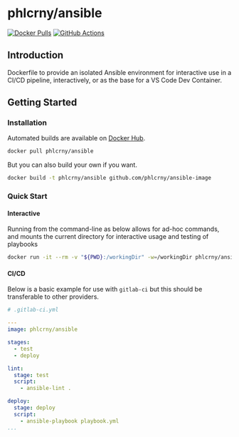 # phlcrny/ansible

[![Docker Pulls](https://img.shields.io/docker/pulls/phlcrny/ansible)](https://hub.docker.com/repository/docker/phlcrny/ansible) [![GitHub Actions](https://img.shields.io/github/workflow/status/phlcrny/ansible-image/Push%20to%20Docker)](https://github.com/phlcrny/ansible-image/actions)

## Introduction

Dockerfile to provide an isolated Ansible environment for interactive use in a CI/CD pipeline, interactively, or as the base for a VS Code Dev Container.

## Getting Started

### Installation

Automated builds are available on [Docker Hub](https://hub.docker.com/r/phlcrny/ansible).

```bash
docker pull phlcrny/ansible
```

But you can also build your own if you want.

```bash
docker build -t phlcrny/ansible github.com/phlcrny/ansible-image
```

### Quick Start

#### Interactive

Running from the command-line as below allows for ad-hoc commands, and mounts the current directory for interactive usage and testing of playbooks

```bash
docker run -it --rm -v "${PWD}:/workingDir" -w=/workingDir phlcrny/ansible
```

#### CI/CD

Below is a basic example for use with ``gitlab-ci`` but this should be transferable to other providers.

```yaml
# .gitlab-ci.yml

---
image: phlcrny/ansible

stages:
  - test
  - deploy

lint:
  stage: test
  script:
    - ansible-lint .

deploy:
  stage: deploy
  script:
    - ansible-playbook playbook.yml
...
```
